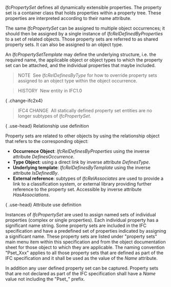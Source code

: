 ﻿_IfcPropertySet_ defines all dynamically extensible properties. The property set is a container class that holds properties within a property tree. These properties are interpreted according to their name attribute.

The same _IfcPropertySet_ can be assigned to multiple object occurrences; it should then be assigned by a single instance of _IfcRelDefinedByProperties_ to a set of related objects. Those property sets are referred to as shared property sets. It can also be assigned to an object type.

An _IfcPropertySetTemplate_ may define the underlying structure, i.e. the required name, the applicable object or object types to which the property set can be attached, and the individual properties that maybe included.

> NOTE&nbsp; See _IfcRelDefinesByType_ for how to override property sets assigned to an object type within the object occurrence.

> HISTORY&nbsp; New entity in IFC1.0

{ .change-ifc2x4}
> IFC4 CHANGE&nbsp; All statically defined property set entities are no longer subtypes of _IfcPropertySet_.

{ .use-head}
Relationship use definition

Property sets are related to other objects by using the relationship object that refers to the corresponding object:

*  **Occurrence Object**: _IfcRelDefinesByProperties_ using the inverse attribute _DefinesOccurrence_. 
*  **Type Object**: using a direct link by inverse attribute _DefinesType_. 
*  **Underlying template**: _IfcRelDefinesByTemplate_ using the inverse attribute _IsDefinedBy_. 
*  **External reference**: subtypes of _IfcRelAssociates_ are used to provide a link to a classification system, or external library providing further reference to the property set. Accessible by inverse attribute _HasAssociations_. 

{ .use-head}
Attribute use definition

Instances of _IfcPropertySet_ are used to assign named sets of individual properties (complex or single properties). Each individual property has a significant name string. Some property sets are included in the IFC specification and have&nbsp;a predefined set of properties indicated by assigning a significant name. These property sets are listed under "property sets" main menu item within this specification and from the object documentation sheet for those object to which they are applicable. The naming convention "Pset_Xxx" applies to all those property sets that are defined as part of the IFC specification and it shall be used as the value of the _Name_ attribute.

In addition any user defined property set can be captured. Property sets that are not declared as part of the IFC specification shall have a _Name_ value not including the "Pset_" prefix.
